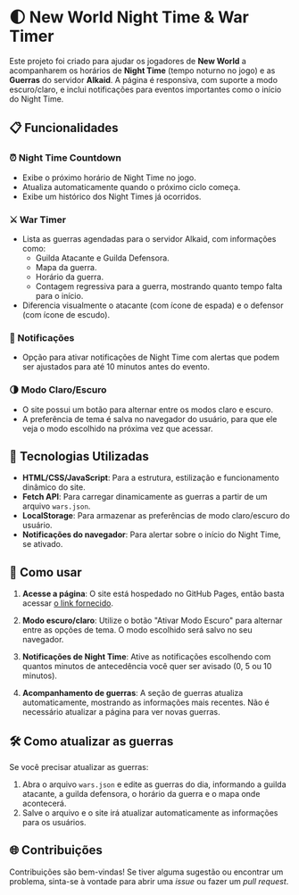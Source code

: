 # 🌓 New World Night Time & War Timer

Este projeto foi criado para ajudar os jogadores de **New World** a acompanharem os horários de **Night Time** (tempo noturno no jogo) e as **Guerras** do servidor **Alkaid**. A página é responsiva, com suporte a modo escuro/claro, e inclui notificações para eventos importantes como o início do Night Time.

## 📋 Funcionalidades

### ⏰ Night Time Countdown
- Exibe o próximo horário de Night Time no jogo.
- Atualiza automaticamente quando o próximo ciclo começa.
- Exibe um histórico dos Night Times já ocorridos.

### ⚔️ War Timer
- Lista as guerras agendadas para o servidor Alkaid, com informações como:
  - Guilda Atacante e Guilda Defensora.
  - Mapa da guerra.
  - Horário da guerra.
  - Contagem regressiva para a guerra, mostrando quanto tempo falta para o início.
- Diferencia visualmente o atacante (com ícone de espada) e o defensor (com ícone de escudo).

### 🔔 Notificações
- Opção para ativar notificações de Night Time com alertas que podem ser ajustados para até 10 minutos antes do evento.

### 🌗 Modo Claro/Escuro
- O site possui um botão para alternar entre os modos claro e escuro.
- A preferência de tema é salva no navegador do usuário, para que ele veja o modo escolhido na próxima vez que acessar.

## 🚀 Tecnologias Utilizadas

- **HTML/CSS/JavaScript**: Para a estrutura, estilização e funcionamento dinâmico do site.
- **Fetch API**: Para carregar dinamicamente as guerras a partir de um arquivo `wars.json`.
- **LocalStorage**: Para armazenar as preferências de modo claro/escuro do usuário.
- **Notificações do navegador**: Para alertar sobre o início do Night Time, se ativado.

## 🔧 Como usar

1. **Acesse a página**: O site está hospedado no GitHub Pages, então basta acessar [o link fornecido](https://maayk.github.io/nw-info/).
   
2. **Modo escuro/claro**: Utilize o botão "Ativar Modo Escuro" para alternar entre as opções de tema. O modo escolhido será salvo no seu navegador.

3. **Notificações de Night Time**: Ative as notificações escolhendo com quantos minutos de antecedência você quer ser avisado (0, 5 ou 10 minutos). 

4. **Acompanhamento de guerras**: A seção de guerras atualiza automaticamente, mostrando as informações mais recentes. Não é necessário atualizar a página para ver novas guerras.

## 🛠️ Como atualizar as guerras

Se você precisar atualizar as guerras:
1. Abra o arquivo `wars.json` e edite as guerras do dia, informando a guilda atacante, a guilda defensora, o horário da guerra e o mapa onde acontecerá.
2. Salve o arquivo e o site irá atualizar automaticamente as informações para os usuários.

## 🌐 Contribuições

Contribuições são bem-vindas! Se tiver alguma sugestão ou encontrar um problema, sinta-se à vontade para abrir uma _issue_ ou fazer um _pull request_.
